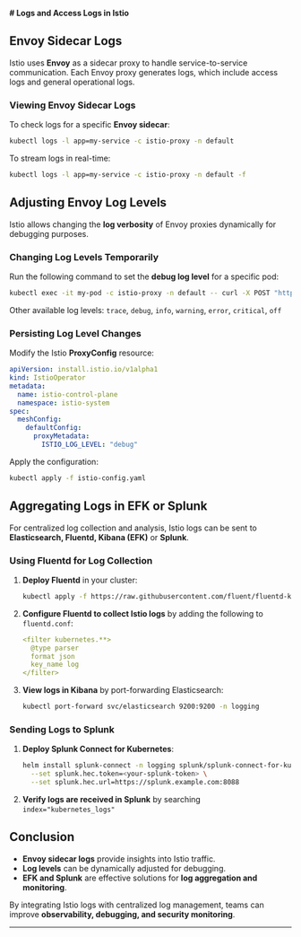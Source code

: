 **# Logs and Access Logs in Istio**

## **Envoy Sidecar Logs**
Istio uses **Envoy** as a sidecar proxy to handle service-to-service communication. Each Envoy proxy generates logs, which include access logs and general operational logs.

### **Viewing Envoy Sidecar Logs**
To check logs for a specific **Envoy sidecar**:
```sh
kubectl logs -l app=my-service -c istio-proxy -n default
```

To stream logs in real-time:
```sh
kubectl logs -l app=my-service -c istio-proxy -n default -f
```

## **Adjusting Envoy Log Levels**
Istio allows changing the **log verbosity** of Envoy proxies dynamically for debugging purposes.

### **Changing Log Levels Temporarily**
Run the following command to set the **debug log level** for a specific pod:
```sh
kubectl exec -it my-pod -c istio-proxy -n default -- curl -X POST "http://localhost:15000/logging?level=debug"
```

Other available log levels: `trace`, `debug`, `info`, `warning`, `error`, `critical`, `off`

### **Persisting Log Level Changes**
Modify the Istio **ProxyConfig** resource:
```yaml
apiVersion: install.istio.io/v1alpha1
kind: IstioOperator
metadata:
  name: istio-control-plane
  namespace: istio-system
spec:
  meshConfig:
    defaultConfig:
      proxyMetadata:
        ISTIO_LOG_LEVEL: "debug"
```
Apply the configuration:
```sh
kubectl apply -f istio-config.yaml
```

## **Aggregating Logs in EFK or Splunk**
For centralized log collection and analysis, Istio logs can be sent to **Elasticsearch, Fluentd, Kibana (EFK)** or **Splunk**.

### **Using Fluentd for Log Collection**
1. **Deploy Fluentd** in your cluster:
   ```sh
   kubectl apply -f https://raw.githubusercontent.com/fluent/fluentd-kubernetes-daemonset/master/fluentd-daemonset-elasticsearch-rbac.yaml
   ```
2. **Configure Fluentd to collect Istio logs** by adding the following to `fluentd.conf`:
   ```yaml
   <filter kubernetes.**>
     @type parser
     format json
     key_name log
   </filter>
   ```
3. **View logs in Kibana** by port-forwarding Elasticsearch:
   ```sh
   kubectl port-forward svc/elasticsearch 9200:9200 -n logging
   ```

### **Sending Logs to Splunk**
1. **Deploy Splunk Connect for Kubernetes**:
   ```sh
   helm install splunk-connect -n logging splunk/splunk-connect-for-kubernetes \
     --set splunk.hec.token=<your-splunk-token> \
     --set splunk.hec.url=https://splunk.example.com:8088
   ```
2. **Verify logs are received in Splunk** by searching `index="kubernetes_logs"`

## **Conclusion**
- **Envoy sidecar logs** provide insights into Istio traffic.
- **Log levels** can be dynamically adjusted for debugging.
- **EFK and Splunk** are effective solutions for **log aggregation and monitoring**.

By integrating Istio logs with centralized log management, teams can improve **observability, debugging, and security monitoring**.

---
